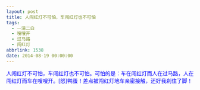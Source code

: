 ```yaml
---
layout: post
title: 人闯红灯不可怕，车闯红灯也不可怕
tags:
  - 一清二白
  - 嗖嗖开
  - 过马路
  - 闯红灯
abbrlink: 1538
date: 2014-08-19 00:00:00
---
```


<!-- build time:Sat Jun 23 2018 12:05:15 GMT+0800 (中国标准时间) -->

<span style="color:#00f">人闯红灯不可怕，车闯红灯也不可怕。可怕的是：车在闯红灯而人在过马路，人在闯红灯而车在嗖嗖开。[怒]鸭蛋！差点被闯红灯地车亲密接触，还好我刹住了脚！</span>
<!-- rebuild by neat -->